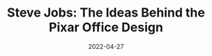 ---
title: 'Steve Jobs: The Ideas Behind the Pixar Office Design'
link: https://woodhouseworkspace.com/steve-jobs-the-ideas-behind-the-pixar-office-design/
description: No one can deny the success of Apple and the iPhone, iPod, iTunes phenomenon, but did you know about Steve Job’s background in office design and what requirements he wanted for the Pixar workplace?
tags: []
content-type: reading
date: 2022-04-27
---